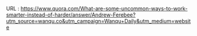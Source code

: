     
    
  URL : https://www.quora.com/What-are-some-uncommon-ways-to-work-smarter-instead-of-harder/answer/Andrew-Ferebee?utm_source=wanqu.co&utm_campaign=Wanqu+Daily&utm_medium=website